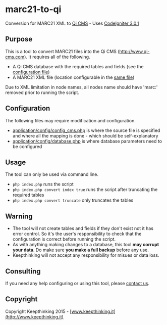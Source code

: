 # marc21-to-qi
Conversion for MARC21 XML to [Qi CMS](http://www.qi-cms.com) - Uses [CodeIgniter 3.0.1](http://www.codeigniter.com)

Purpose
----------
This is a tool to convert MARC21 files into the Qi CMS (http://www.qi-cms.com). It requires all of the following.

 - A Qi CMS database with the required tables and fields (see the [configuration file](application/config/convert_config.php))
 - A MARC21 XML file (location configurable in the [same file](application/config/convert_config.php))

Due to XML limitation in node names, all nodes name should have 'marc:' removed prior to running the script.

Configuration
----------------
The following files may require modification and configuration.

 - [application/config/config_cms.php](application/config/config_cms.php) is where the source file is specified and where all the mapping is done - which should be self-explanatory
 - [application/config/database.php](application/config/database.php) is where database parameters need to be configured

Usage
-------
The tool can only be used via command line.

 - <code>php index.php</code> runs the script
 - <code>php index.php convert index true</code> runs the script after truncating the required tables
 - <code>php index.php convert truncate</code> only truncates the tables

Warning
-------
- The tool will not create tables and fields if they don't exist not it has error control. So it's the user's responsibility to check that the configuration is correct before running the script.
- As with anything making changes to a database, this tool __may corrupt your data__. Do make sure __you make a full backup__ before any use. 
- Keepthinking will not accept any responsibility for misues or data loss.

Consulting
----------
If you need any help configuring or using this tool, please [contact us](mailto:info@keepthinking.it).

Copyright
------------
Copyright Keepthinking 2015 - [www.keepthinking.it](http://www.keepthinking.it)
